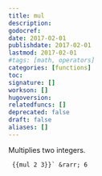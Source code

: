 ```yaml
---
title: mul
description:
godocref:
date: 2017-02-01
publishdate: 2017-02-01
lastmod: 2017-02-01
#tags: [math, operators]
categories: [functions]
toc:
signature: []
workson: []
hugoversion:
relatedfuncs: []
deprecated: false
draft: false
aliases: []
---
```


Multiplies two integers.

     {{mul 2 3}}` &rarr; 6